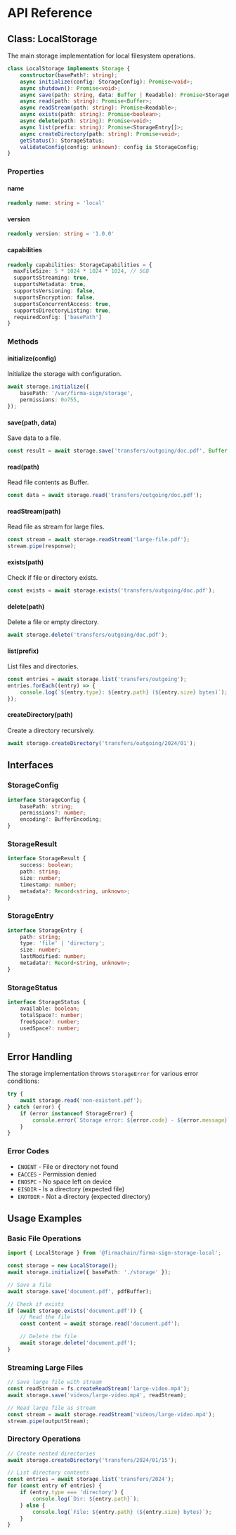 # API Reference

## Class: LocalStorage

The main storage implementation for local filesystem operations.

```typescript
class LocalStorage implements Storage {
	constructor(basePath?: string);
	async initialize(config: StorageConfig): Promise<void>;
	async shutdown(): Promise<void>;
	async save(path: string, data: Buffer | Readable): Promise<StorageResult>;
	async read(path: string): Promise<Buffer>;
	async readStream(path: string): Promise<Readable>;
	async exists(path: string): Promise<boolean>;
	async delete(path: string): Promise<void>;
	async list(prefix: string): Promise<StorageEntry[]>;
	async createDirectory(path: string): Promise<void>;
	getStatus(): StorageStatus;
	validateConfig(config: unknown): config is StorageConfig;
}
```

### Properties

#### name

```typescript
readonly name: string = 'local'
```

#### version

```typescript
readonly version: string = '1.0.0'
```

#### capabilities

```typescript
readonly capabilities: StorageCapabilities = {
  maxFileSize: 5 * 1024 * 1024 * 1024, // 5GB
  supportsStreaming: true,
  supportsMetadata: true,
  supportsVersioning: false,
  supportsEncryption: false,
  supportsConcurrentAccess: true,
  supportsDirectoryListing: true,
  requiredConfig: ['basePath']
}
```

### Methods

#### initialize(config)

Initialize the storage with configuration.

```typescript
await storage.initialize({
	basePath: '/var/firma-sign/storage',
	permissions: 0o755,
});
```

#### save(path, data)

Save data to a file.

```typescript
const result = await storage.save('transfers/outgoing/doc.pdf', Buffer.from('content'));
```

#### read(path)

Read file contents as Buffer.

```typescript
const data = await storage.read('transfers/outgoing/doc.pdf');
```

#### readStream(path)

Read file as stream for large files.

```typescript
const stream = await storage.readStream('large-file.pdf');
stream.pipe(response);
```

#### exists(path)

Check if file or directory exists.

```typescript
const exists = await storage.exists('transfers/outgoing/doc.pdf');
```

#### delete(path)

Delete a file or empty directory.

```typescript
await storage.delete('transfers/outgoing/doc.pdf');
```

#### list(prefix)

List files and directories.

```typescript
const entries = await storage.list('transfers/outgoing');
entries.forEach((entry) => {
	console.log(`${entry.type}: ${entry.path} (${entry.size} bytes)`);
});
```

#### createDirectory(path)

Create a directory recursively.

```typescript
await storage.createDirectory('transfers/outgoing/2024/01');
```

## Interfaces

### StorageConfig

```typescript
interface StorageConfig {
	basePath: string;
	permissions?: number;
	encoding?: BufferEncoding;
}
```

### StorageResult

```typescript
interface StorageResult {
	success: boolean;
	path: string;
	size: number;
	timestamp: number;
	metadata?: Record<string, unknown>;
}
```

### StorageEntry

```typescript
interface StorageEntry {
	path: string;
	type: 'file' | 'directory';
	size: number;
	lastModified: number;
	metadata?: Record<string, unknown>;
}
```

### StorageStatus

```typescript
interface StorageStatus {
	available: boolean;
	totalSpace?: number;
	freeSpace?: number;
	usedSpace?: number;
}
```

## Error Handling

The storage implementation throws `StorageError` for various error conditions:

```typescript
try {
	await storage.read('non-existent.pdf');
} catch (error) {
	if (error instanceof StorageError) {
		console.error(`Storage error: ${error.code} - ${error.message}`);
	}
}
```

### Error Codes

- `ENOENT` - File or directory not found
- `EACCES` - Permission denied
- `ENOSPC` - No space left on device
- `EISDIR` - Is a directory (expected file)
- `ENOTDIR` - Not a directory (expected directory)

## Usage Examples

### Basic File Operations

```typescript
import { LocalStorage } from '@firmachain/firma-sign-storage-local';

const storage = new LocalStorage();
await storage.initialize({ basePath: './storage' });

// Save a file
await storage.save('document.pdf', pdfBuffer);

// Check if exists
if (await storage.exists('document.pdf')) {
	// Read the file
	const content = await storage.read('document.pdf');

	// Delete the file
	await storage.delete('document.pdf');
}
```

### Streaming Large Files

```typescript
// Save large file with stream
const readStream = fs.createReadStream('large-video.mp4');
await storage.save('videos/large-video.mp4', readStream);

// Read large file as stream
const stream = await storage.readStream('videos/large-video.mp4');
stream.pipe(outputStream);
```

### Directory Operations

```typescript
// Create nested directories
await storage.createDirectory('transfers/2024/01/15');

// List directory contents
const entries = await storage.list('transfers/2024');
for (const entry of entries) {
	if (entry.type === 'directory') {
		console.log(`Dir: ${entry.path}`);
	} else {
		console.log(`File: ${entry.path} (${entry.size} bytes)`);
	}
}
```
